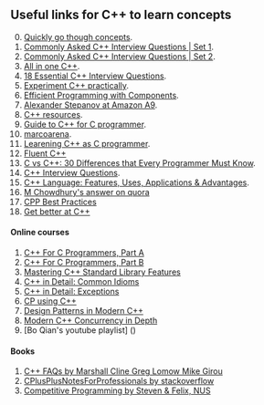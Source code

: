 
## Useful links for C++ to learn concepts

0. [Quickly go though concepts](https://www.learncpp.com/).
1. [Commonly Asked C++ Interview Questions | Set 1](http://www.geeksforgeeks.org/commonly-asked-c-interview-questions-set-1/).
2. [Commonly Asked C++ Interview Questions | Set 2](http://www.geeksforgeeks.org/commonly-asked-c-interview-questions-set-2/).
3. [All in one C++](http://www.geeksforgeeks.org/c-plus-plus/).
4. [18 Essential C++ Interview Questions](https://www.toptal.com/c-plus-plus/interview-questions).
5. [Experiment C++ practically](https://www.coursera.org/instructor/~2320972).
6. [Efficient Programming with Components](https://www.youtube.com/watch?v=aIHAEYyoTUc&list=PLHxtyCq_WDLXryyw91lahwdtpZsmo4BGD).
7. [Alexander Stepanov at Amazon A9](https://www.youtube.com/user/A9Videos/playlists).
8. [C++ resources](https://news.ycombinator.com/item?id=16806821).
9. [Guide to C++ for C programmer](http://www.ericbrasseur.org/cppcen.html).
10. [marcoarena](https://marcoarena.wordpress.com/2016/02/15/cpp-in-competitive-programming-intro/).
11. [Learening C++ as C programmer](https://www.reddit.com/r/cpp/comments/4viw9w/learning_c_as_c_programmer_stl_and_oops/).
12. [Fluent C++](https://www.fluentcpp.com/2018/06/29/7-more-ways-to-get-better-at-c-this-summer-2018-edition/)
13. [C vs C++: 30 Differences that Every Programmer Must Know](https://hackr.io/blog/c-vs-cpp).
14. [C++ Interview Questions](https://hackr.io/blog/cpp-interview-questions).
15. [C++ Language: Features, Uses, Applications & Advantages](https://hackr.io/blog/features-uses-applications-of-c-plus-plus-language).
16. [M Chowdhury's answer on quora](https://qr.ae/TWR1Dk)
17. [CPP Best Practices](https://github.com/lefticus/cppbestpractices)
18. [Get better at C++](https://www.fluentcpp.com/stl/)

#### Online courses
1. [C++ For C Programmers, Part A](https://www.coursera.org/learn/c-plus-plus-a)
2. [C++ For C Programmers, Part B](https://www.coursera.org/learn/c-plus-plus-b)
3. [Mastering C++ Standard Library Features](https://www.udemy.com/mastering-c-standard-library-features/)
4. [C++ in Detail: Common Idioms](https://www.udemy.com/cpp-in-detail-common-idioms/)
5. [C++ in Detail: Exceptions](https://www.udemy.com/cpp-in-detail-exceptions/)
6. [CP using C++](https://online.codingblocks.com/courses/competitive-programming-course-online)
7. [Design Patterns in Modern C++](https://www.udemy.com/patterns-cplusplus/)
8. [Modern C++ Concurrency in Depth](https://www.udemy.com/modern-cpp-concurrency-in-depth/)
9. [Bo Qian's youtube playlist] ()

#### Books
1. [C++ FAQs by Marshall Cline Greg Lomow Mike Girou]()
2. [CPlusPlusNotesForProfessionals by stackoverflow]()
3. [Competitive Programming by Steven & Felix, NUS]()
